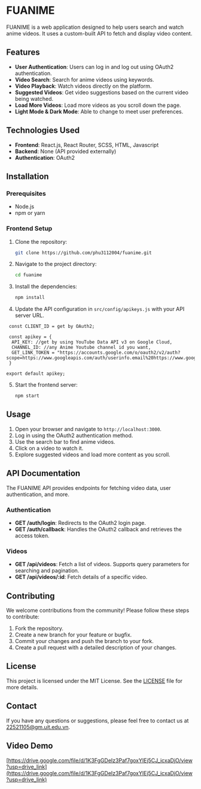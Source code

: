 # FUANIME

FUANIME is a web application designed to help users search and watch anime videos. It uses a custom-built API to fetch and display video content.

## Features

- **User Authentication**: Users can log in and log out using OAuth2 authentication.
- **Video Search**: Search for anime videos using keywords.
- **Video Playback**: Watch videos directly on the platform.
- **Suggested Videos**: Get video suggestions based on the current video being watched.
- **Load More Videos**: Load more videos as you scroll down the page.
- **Light Mode & Dark Mode**: Able to change to meet user preferences.

## Technologies Used

- **Frontend**: React.js, React Router, SCSS, HTML, Javascript
- **Backend**: None (API provided externally)
- **Authentication**: OAuth2

## Installation

### Prerequisites

- Node.js
- npm or yarn

### Frontend Setup

1. Clone the repository:

    ```bash
    git clone https://github.com/phu3112004/fuanime.git
    ```

2. Navigate to the project directory:

    ```bash
    cd fuanime
    ```

3. Install the dependencies:

    ```bash
    npm install
    ```

4. Update the API configuration in `src/config/apikeys.js` with your API server URL.
  ```
   const CLIENT_ID = get by OAuth2;

   const apikey = {
    API_KEY: //get by using YouTube Data API v3 on Google Cloud,
    CHANNEL_ID: //any Anime Youtube channel id you want,
    GET_LINK_TOKEN = "https://accounts.google.com/o/oauth2/v2/auth?scope=https://www.googleapis.com/auth/userinfo.email%20https://www.googleapis.com/auth/userinfo.profile&response_type=token&redirect_uri=http://localhost:3000/&client_id=${CLIENT_ID}"
   }

export default apikey;
```
5. Start the frontend server:

    ```bash
    npm start
    ```

## Usage

1. Open your browser and navigate to `http://localhost:3000`.
2. Log in using the OAuth2 authentication method.
3. Use the search bar to find anime videos.
4. Click on a video to watch it.
5. Explore suggested videos and load more content as you scroll.

## API Documentation

The FUANIME API provides endpoints for fetching video data, user authentication, and more.

### Authentication

- **GET /auth/login**: Redirects to the OAuth2 login page.
- **GET /auth/callback**: Handles the OAuth2 callback and retrieves the access token.

### Videos

- **GET /api/videos**: Fetch a list of videos. Supports query parameters for searching and pagination.
- **GET /api/videos/:id**: Fetch details of a specific video.

## Contributing

We welcome contributions from the community! Please follow these steps to contribute:

1. Fork the repository.
2. Create a new branch for your feature or bugfix.
3. Commit your changes and push the branch to your fork.
4. Create a pull request with a detailed description of your changes.

## License

This project is licensed under the MIT License. See the [LICENSE](LICENSE) file for more details.

## Contact

If you have any questions or suggestions, please feel free to contact us at 22521105@gm.uit.edu.vn.

## Video Demo
[https://drive.google.com/file/d/1K3FgGDeIz3Paf7goxYIEj5CJ_icxaDjO/view?usp=drive_link](https://drive.google.com/file/d/1K3FgGDeIz3Paf7goxYIEj5CJ_icxaDjO/view?usp=drive_link)

